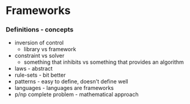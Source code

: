 Frameworks
==========

### Definitions - concepts

* inversion of control
  * library vs framework
* constraint vs solver
  * something that inhibits vs something that provides an algorithm
* laws - abstract
* rule-sets - bit better
* patterns - easy to define, doesn't define well
* languages - languages are frameworks
* p/np complete problem - mathematical approach